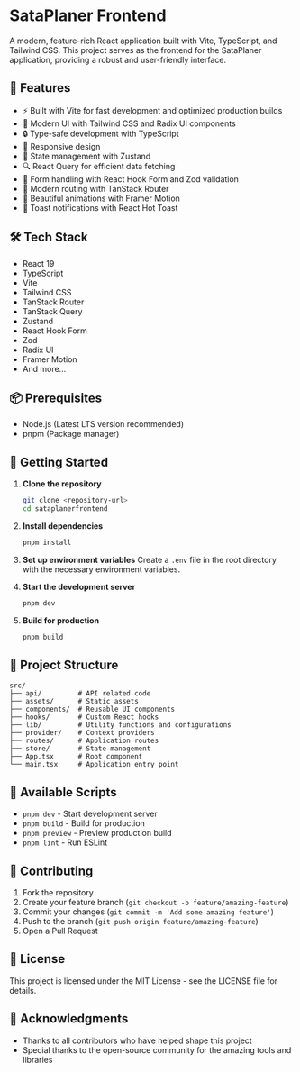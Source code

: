 # SataPlaner Frontend

A modern, feature-rich React application built with Vite, TypeScript, and Tailwind CSS. This project serves as the frontend for the SataPlaner application, providing a robust and user-friendly interface.

## 🚀 Features

- ⚡️ Built with Vite for fast development and optimized production builds
- 🎨 Modern UI with Tailwind CSS and Radix UI components
- 🔒 Type-safe development with TypeScript
- 📱 Responsive design
- 🔄 State management with Zustand
- 🔍 React Query for efficient data fetching
- 📝 Form handling with React Hook Form and Zod validation
- 🎯 Modern routing with TanStack Router
- 🎨 Beautiful animations with Framer Motion
- 🔔 Toast notifications with React Hot Toast

## 🛠️ Tech Stack

- React 19
- TypeScript
- Vite
- Tailwind CSS
- TanStack Router
- TanStack Query
- Zustand
- React Hook Form
- Zod
- Radix UI
- Framer Motion
- And more...

## 📦 Prerequisites

- Node.js (Latest LTS version recommended)
- pnpm (Package manager)

## 🚀 Getting Started

1. **Clone the repository**
   ```bash
   git clone <repository-url>
   cd sataplanerfrontend
   ```

2. **Install dependencies**
   ```bash
   pnpm install
   ```

3. **Set up environment variables**
   Create a `.env` file in the root directory with the necessary environment variables.

4. **Start the development server**
   ```bash
   pnpm dev
   ```

5. **Build for production**
   ```bash
   pnpm build
   ```

## 📁 Project Structure

```
src/
├── api/         # API related code
├── assets/      # Static assets
├── components/  # Reusable UI components
├── hooks/       # Custom React hooks
├── lib/         # Utility functions and configurations
├── provider/    # Context providers
├── routes/      # Application routes
├── store/       # State management
├── App.tsx      # Root component
└── main.tsx     # Application entry point
```

## 🧪 Available Scripts

- `pnpm dev` - Start development server
- `pnpm build` - Build for production
- `pnpm preview` - Preview production build
- `pnpm lint` - Run ESLint

## 🤝 Contributing

1. Fork the repository
2. Create your feature branch (`git checkout -b feature/amazing-feature`)
3. Commit your changes (`git commit -m 'Add some amazing feature'`)
4. Push to the branch (`git push origin feature/amazing-feature`)
5. Open a Pull Request

## 📝 License

This project is licensed under the MIT License - see the LICENSE file for details.

## 🙏 Acknowledgments

- Thanks to all contributors who have helped shape this project
- Special thanks to the open-source community for the amazing tools and libraries
